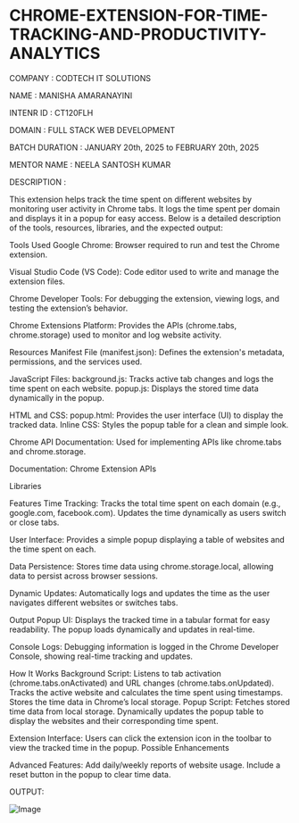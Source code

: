 # CHROME-EXTENSION-FOR-TIME-TRACKING-AND-PRODUCTIVITY-ANALYTICS

COMPANY : CODTECH IT SOLUTIONS

NAME : MANISHA AMARANAYINI

INTENR ID : CT120FLH

DOMAIN : FULL STACK WEB DEVELOPMENT

BATCH DURATION : JANUARY 20th, 2025 to FEBRUARY 20th, 2025

MENTOR NAME : NEELA SANTOSH KUMAR

DESCRIPTION :

This extension helps track the time spent on different websites by monitoring user activity in Chrome tabs. It logs the time spent per domain and displays it in a popup for easy access. Below is a detailed description of the tools, resources, libraries, and the expected output:

Tools Used Google Chrome: Browser required to run and test the Chrome extension.

Visual Studio Code (VS Code): Code editor used to write and manage the extension files.

Chrome Developer Tools: For debugging the extension, viewing logs, and testing the extension’s behavior.

Chrome Extensions Platform: Provides the APIs (chrome.tabs, chrome.storage) used to monitor and log website activity.

Resources Manifest File (manifest.json): Defines the extension's metadata, permissions, and the services used.

JavaScript Files: background.js: Tracks active tab changes and logs the time spent on each website. popup.js: Displays the stored time data dynamically in the popup.

HTML and CSS: popup.html: Provides the user interface (UI) to display the tracked data. Inline CSS: Styles the popup table for a clean and simple look.

Chrome API Documentation: Used for implementing APIs like chrome.tabs and chrome.storage.

Documentation: Chrome Extension APIs

Libraries

Features Time Tracking: Tracks the total time spent on each domain (e.g., google.com, facebook.com). Updates the time dynamically as users switch or close tabs.

User Interface: Provides a simple popup displaying a table of websites and the time spent on each.

Data Persistence: Stores time data using chrome.storage.local, allowing data to persist across browser sessions.

Dynamic Updates: Automatically logs and updates the time as the user navigates different websites or switches tabs.

Output Popup UI: Displays the tracked time in a tabular format for easy readability. The popup loads dynamically and updates in real-time.

Console Logs: Debugging information is logged in the Chrome Developer Console, showing real-time tracking and updates.

How It Works Background Script: Listens to tab activation (chrome.tabs.onActivated) and URL changes (chrome.tabs.onUpdated). Tracks the active website and calculates the time spent using timestamps. Stores the time data in Chrome’s local storage. Popup Script: Fetches stored time data from local storage. Dynamically updates the popup table to display the websites and their corresponding time spent.

Extension Interface: Users can click the extension icon in the toolbar to view the tracked time in the popup. Possible Enhancements

Advanced Features: Add daily/weekly reports of website usage. Include a reset button in the popup to clear time data.

OUTPUT:

![Image](https://github.com/user-attachments/assets/ff577efb-b109-4451-a673-1701a307a5d5)


